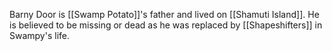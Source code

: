 Barny Door is [[Swamp Potato]]'s father and lived on [[Shamuti Island]]. He is believed to be missing or dead as he was replaced by [[Shapeshifters]] in Swampy's life.